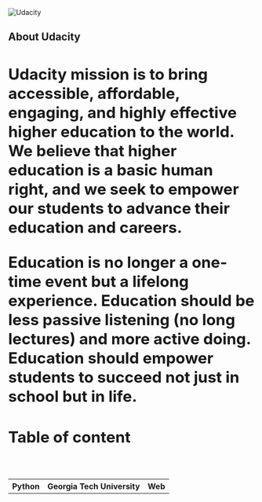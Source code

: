 

<img src="http://1onjea25cyhx3uvxgs4vu325.wpengine.netdna-cdn.com/wp-content/themes/udacity_wp_1_8/images/Udacity_Logo_SVG_200x35.svg" alt="Udacity" border="0">

<h2>
   <b>About Udacity<b>
<h2/>
<p>
Udacity mission is to bring accessible, affordable, engaging, and highly effective higher education to the world. We believe that higher education is a basic human right, and we seek to empower our students to advance their education and careers.

Education is no longer a one-time event but a lifelong experience. Education should be less passive listening (no long lectures) and more active doing. Education should empower students to succeed not just in school but in life.

<p/>

<h2>
   <b>Table of content<b/>
<h2>
<table style="width:100%">
   <tr>
    <th>Python</th>
    <th>Georgia Tech University</th>
    <th>Web</th>
  </tr>
